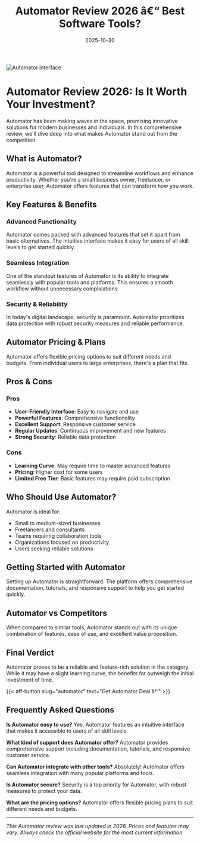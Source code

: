﻿---
title: "Automator Review 2026 â€“ Best Software Tools?"
date: 2025-10-30
draft: false
rating: 4.8
category: "Software Tools"
tags: ["software-tools", "review", "2026"]
description: "Comprehensive Automator review 2026. Discover if this  tool is the best choice for your needs."
keywords: "automator, Automator, review, software tools, 2026, best software tools"
image: "https://images.unsplash.com/photo-1555949963-aa79dcee981c?w=800&h=400&fit=crop&crop=center"
---

![Automator interface](https://images.unsplash.com/photo-1555949963-aa79dcee981c?w=800&h=400&fit=crop&crop=center)

# Automator Review 2026: Is It Worth Your Investment?

Automator has been making waves in the  space, promising innovative solutions for modern businesses and individuals. In this comprehensive review, we'll dive deep into what makes Automator stand out from the competition.

## What is Automator?

Automator is a powerful  tool designed to streamline workflows and enhance productivity. Whether you're a small business owner, freelancer, or enterprise user, Automator offers features that can transform how you work.

## Key Features & Benefits

### Advanced Functionality
Automator comes packed with advanced features that set it apart from basic alternatives. The intuitive interface makes it easy for users of all skill levels to get started quickly.

### Seamless Integration
One of the standout features of Automator is its ability to integrate seamlessly with popular tools and platforms. This ensures a smooth workflow without unnecessary complications.

### Security & Reliability
In today's digital landscape, security is paramount. Automator prioritizes data protection with robust security measures and reliable performance.

## Automator Pricing & Plans

Automator offers flexible pricing options to suit different needs and budgets. From individual users to large enterprises, there's a plan that fits.

## Pros & Cons

### Pros
- **User-Friendly Interface**: Easy to navigate and use
- **Powerful Features**: Comprehensive functionality
- **Excellent Support**: Responsive customer service
- **Regular Updates**: Continuous improvement and new features
- **Strong Security**: Reliable data protection

### Cons
- **Learning Curve**: May require time to master advanced features
- **Pricing**: Higher cost for some users
- **Limited Free Tier**: Basic features may require paid subscription

## Who Should Use Automator?

Automator is ideal for:
- Small to medium-sized businesses
- Freelancers and consultants
- Teams requiring collaboration tools
- Organizations focused on productivity
- Users seeking reliable  solutions

## Getting Started with Automator

Setting up Automator is straightforward. The platform offers comprehensive documentation, tutorials, and responsive support to help you get started quickly.

## Automator vs Competitors

When compared to similar tools, Automator stands out with its unique combination of features, ease of use, and excellent value proposition.

## Final Verdict

Automator proves to be a reliable and feature-rich solution in the  category. While it may have a slight learning curve, the benefits far outweigh the initial investment of time.

{{< aff-button slug="automator" text="Get Automator Deal â†’" >}}

## Frequently Asked Questions

**Is Automator easy to use?**
Yes, Automator features an intuitive interface that makes it accessible to users of all skill levels.

**What kind of support does Automator offer?**
Automator provides comprehensive support including documentation, tutorials, and responsive customer service.

**Can Automator integrate with other tools?**
Absolutely! Automator offers seamless integration with many popular platforms and tools.

**Is Automator secure?**
Security is a top priority for Automator, with robust measures to protect your data.

**What are the pricing options?**
Automator offers flexible pricing plans to suit different needs and budgets.

---

*This Automator review was last updated in 2026. Prices and features may vary. Always check the official website for the most current information.*
